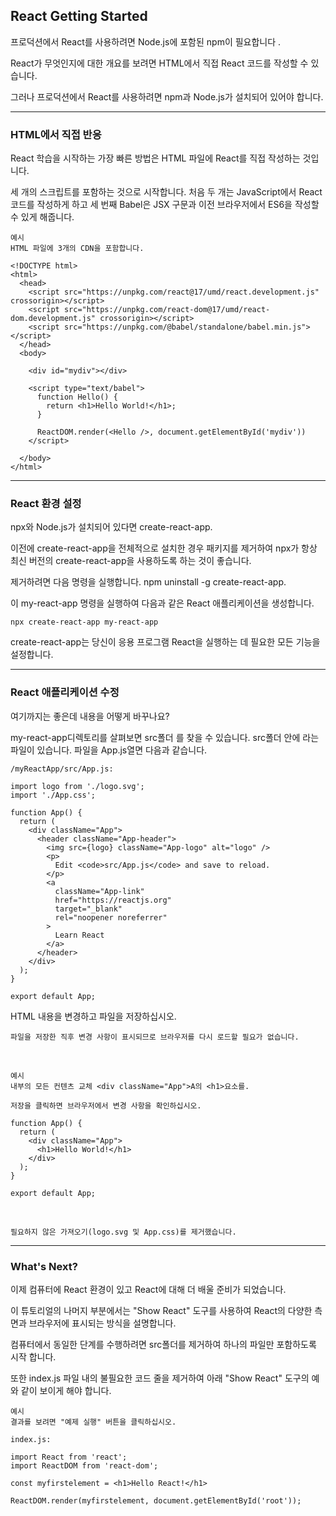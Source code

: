 ## React Getting Started

프로덕션에서 React를 사용하려면 Node.js에 포함된 npm이 필요합니다 .

React가 무엇인지에 대한 개요를 보려면 HTML에서 직접 React 코드를 작성할 수 있습니다.

그러나 프로덕션에서 React를 사용하려면 npm과 Node.js가 설치되어 있어야 합니다.

---

### HTML에서 직접 반응

React 학습을 시작하는 가장 빠른 방법은 HTML 파일에 React를 직접 작성하는 것입니다.

세 개의 스크립트를 포함하는 것으로 시작합니다. 처음 두 개는 JavaScript에서 React 코드를 작성하게 하고 세 번째 Babel은 JSX 구문과 이전 브라우저에서 ES6을 작성할 수 있게 해줍니다.

    예시
    HTML 파일에 3개의 CDN을 포함합니다.

    <!DOCTYPE html>
    <html>
      <head>
        <script src="https://unpkg.com/react@17/umd/react.development.js" crossorigin></script>
        <script src="https://unpkg.com/react-dom@17/umd/react-dom.development.js" crossorigin></script>
        <script src="https://unpkg.com/@babel/standalone/babel.min.js"></script>
      </head>
      <body>

        <div id="mydiv"></div>

        <script type="text/babel">
          function Hello() {
            return <h1>Hello World!</h1>;
          }

          ReactDOM.render(<Hello />, document.getElementById('mydiv'))
        </script>

      </body>
    </html>

---

### React 환경 설정

npx와 Node.js가 설치되어 있다면 create-react-app.

이전에 create-react-app을 전체적으로 설치한 경우 패키지를 제거하여 npx가 항상 최신 버전의 create-react-app을 사용하도록 하는 것이 좋습니다.

제거하려면 다음 명령을 실행합니다. npm uninstall -g create-react-app.

이 my-react-app 명령을 실행하여 다음과 같은 React 애플리케이션을 생성합니다.

    npx create-react-app my-react-app

create-react-app는 당신이 응용 프로그램 React을 실행하는 데 필요한 모든 기능을 설정합니다.

---

### React 애플리케이션 수정

여기까지는 좋은데 내용을 어떻게 바꾸나요?

my-react-app디렉토리를 살펴보면 src폴더 를 찾을 수 있습니다. src폴더 안에 라는 파일이 있습니다. 파일을 App.js열면 다음과 같습니다.

    /myReactApp/src/App.js:

    import logo from './logo.svg';
    import './App.css';

    function App() {
      return (
        <div className="App">
          <header className="App-header">
            <img src={logo} className="App-logo" alt="logo" />
            <p>
              Edit <code>src/App.js</code> and save to reload.
            </p>
            <a
              className="App-link"
              href="https://reactjs.org"
              target="_blank"
              rel="noopener noreferrer"
            >
              Learn React
            </a>
          </header>
        </div>
      );
    }

    export default App;

HTML 내용을 변경하고 파일을 저장하십시오.

    파일을 저장한 직후 변경 사항이 표시되므로 브라우저를 다시 로드할 필요가 없습니다.

<br />

    예시
    내부의 모든 컨텐츠 교체 <div className="App">A의 <h1>요소를.

    저장을 클릭하면 브라우저에서 변경 사항을 확인하십시오.

    function App() {
      return (
        <div className="App">
          <h1>Hello World!</h1>
        </div>
      );
    }

    export default App;

<br />

    필요하지 않은 가져오기(logo.svg 및 App.css)를 제거했습니다.

---

### What's Next?

이제 컴퓨터에 React 환경이 있고 React에 대해 더 배울 준비가 되었습니다.

이 튜토리얼의 나머지 부분에서는 "Show React" 도구를 사용하여 React의 다양한 측면과 브라우저에 표시되는 방식을 설명합니다.

컴퓨터에서 동일한 단계를 수행하려면 src폴더를 제거하여 하나의 파일만 포함하도록 시작 합니다.

또한 index.js 파일 내의 불필요한 코드 줄을 제거하여 아래 "Show React" 도구의 예와 같이 보이게 해야 합니다.

    예시
    결과를 보려면 "예제 실행" 버튼을 클릭하십시오.

    index.js:

    import React from 'react';
    import ReactDOM from 'react-dom';

    const myfirstelement = <h1>Hello React!</h1>

    ReactDOM.render(myfirstelement, document.getElementById('root'));
